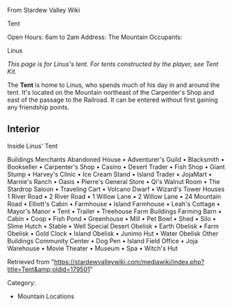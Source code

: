 From Stardew Valley Wiki

Tent

Open Hours: 6am to 2am Address: The Mountain Occupants:

Linus

*This page is for Linus's tent. For tents constructed by the player, see Tent Kit.*

The **Tent** is home to Linus, who spends much of his day in and around the tent. It's located on the Mountain northeast of the Carpenter's Shop and east of the passage to the Railroad. It can be entered without first gaining any friendship points.

## Interior

Inside Linus' Tent

Buildings Merchants Abandoned House • Adventurer's Guild • Blacksmith • Bookseller • Carpenter's Shop • Casino • Desert Trader • Fish Shop • Giant Stump • Harvey's Clinic • Ice Cream Stand • Island Trader • JojaMart • Marnie's Ranch • Oasis • Pierre's General Store • Qi's Walnut Room • The Stardrop Saloon • Traveling Cart • Volcano Dwarf • Wizard's Tower Houses 1 River Road • 2 River Road • 1 Willow Lane • 2 Willow Lane • 24 Mountain Road • Elliott's Cabin • Farmhouse • Island Farmhouse • Leah's Cottage • Mayor's Manor • Tent • Trailer • Treehouse Farm Buildings Farming Barn • Cabin • Coop • Fish Pond • Greenhouse • Mill • Pet Bowl • Shed • Silo • Slime Hutch • Stable • Well Special Desert Obelisk • Earth Obelisk • Farm Obelisk • Gold Clock • Island Obelisk • Junimo Hut • Water Obelisk Other Buildings Community Center • Dog Pen • Island Field Office • Joja Warehouse • Movie Theater • Museum • Spa • Witch's Hut

Retrieved from "https://stardewvalleywiki.com/mediawiki/index.php?title=Tent&amp;oldid=179501"

Category:

- Mountain Locations